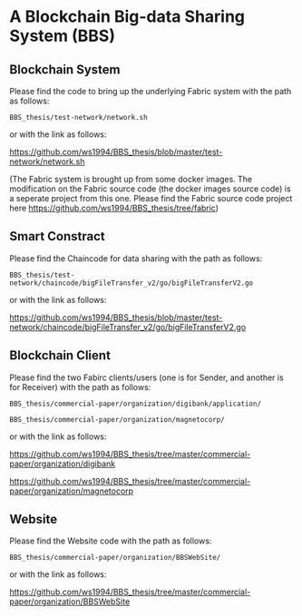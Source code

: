 # A Blockchain Big-data Sharing System (BBS)

## Blockchain System

Please find the code to bring up the underlying Fabric system with the path as follows:

```
BBS_thesis/test-network/network.sh
```

or with the link as follows:

https://github.com/ws1994/BBS_thesis/blob/master/test-network/network.sh

(The Fabric system is brought up from some docker images. The modification on the Fabric source code (the docker images source code) is a seperate project from this one. Please find the Fabric source code project here https://github.com/ws1994/BBS_thesis/tree/fabric)

## Smart Constract

Please find the Chaincode for data sharing with the path as follows:

```
BBS_thesis/test-network/chaincode/bigFileTransfer_v2/go/bigFileTransferV2.go 
```

or with the link as follows:

https://github.com/ws1994/BBS_thesis/blob/master/test-network/chaincode/bigFileTransfer_v2/go/bigFileTransferV2.go

## Blockchain Client

Please find the two Fabirc clients/users (one is for Sender, and another is for Receiver) with the path as follows:

```
BBS_thesis/commercial-paper/organization/digibank/application/
```
```
BBS_thesis/commercial-paper/organization/magnetocorp/
```

or with the link as follows:

https://github.com/ws1994/BBS_thesis/tree/master/commercial-paper/organization/digibank

https://github.com/ws1994/BBS_thesis/tree/master/commercial-paper/organization/magnetocorp

## Website

Please find the Website code with the path as follows:

```
BBS_thesis/commercial-paper/organization/BBSWebSite/
```

or with the link as follows:

https://github.com/ws1994/BBS_thesis/tree/master/commercial-paper/organization/BBSWebSite







